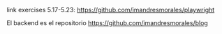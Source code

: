 link exercises 5.17-5.23: https://github.com/imandresmorales/playwright

El backend es el repositorio https://github.com/imandresmorales/blog
